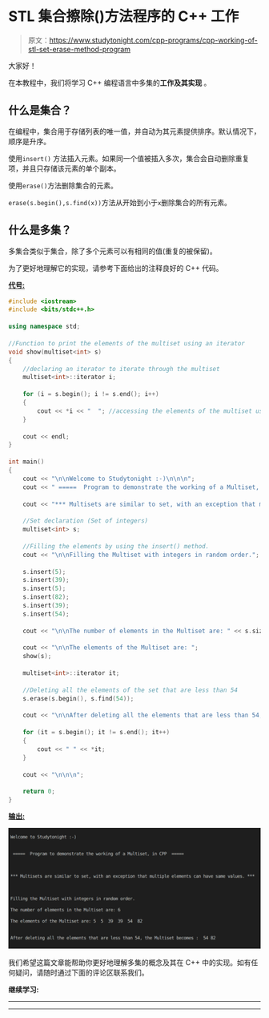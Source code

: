 # STL 集合擦除()方法程序的 C++ 工作

> 原文：<https://www.studytonight.com/cpp-programs/cpp-working-of-stl-set-erase-method-program>

大家好！

在本教程中，我们将学习 C++ 编程语言中多集的**工作及其实现** 。

## 什么是集合？

在编程中，集合用于存储列表的唯一值，并自动为其元素提供排序。默认情况下，顺序是升序。

使用`insert()` 方法插入元素。如果同一个值被插入多次，集合会自动删除重复项，并且只存储该元素的单个副本。

使用`erase()`方法删除集合的元素。

`erase(s.begin(),s.find(x))`方法从开始到小于`x`删除集合的所有元素。

## 什么是多集？

多集合类似于集合，除了多个元素可以有相同的值(重复的被保留)。

为了更好地理解它的实现，请参考下面给出的注释良好的 C++ 代码。

<u>**代号:**</u>

```cpp
#include <iostream>
#include <bits/stdc++.h>

using namespace std;

//Function to print the elements of the multiset using an iterator
void show(multiset<int> s)
{
    //declaring an iterator to iterate through the multiset
    multiset<int>::iterator i;

    for (i = s.begin(); i != s.end(); i++)
    {
        cout << *i << "  "; //accessing the elements of the multiset using * as i stores the address to each element
    }

    cout << endl;
}

int main()
{
    cout << "\n\nWelcome to Studytonight :-)\n\n\n";
    cout << " =====  Program to demonstrate the working of a Multiset, in CPP  ===== \n\n\n\n";

    cout << "*** Multisets are similar to set, with an exception that multiple elements can have same values. *** \n\n";

    //Set declaration (Set of integers)
    multiset<int> s;

    //Filling the elements by using the insert() method.
    cout << "\n\nFilling the Multiset with integers in random order."; //Multiset automatically stores them in order

    s.insert(5);
    s.insert(39);
    s.insert(5);
    s.insert(82);
    s.insert(39);
    s.insert(54);

    cout << "\n\nThe number of elements in the Multiset are: " << s.size();

    cout << "\n\nThe elements of the Multiset are: ";
    show(s);

    multiset<int>::iterator it;

    //Deleting all the elements of the set that are less than 54
    s.erase(s.begin(), s.find(54));

    cout << "\n\nAfter deleting all the elements that are less than 54, the Multiset becomes : ";

    for (it = s.begin(); it != s.end(); it++)
    {
        cout << " " << *it;
    }

    cout << "\n\n\n";

    return 0;
} 
```

<u>**输出:**</u>

![C++ multiset](img/2f447f155f9332aade7d55af3a89cbe6.png)

我们希望这篇文章能帮助你更好地理解多集的概念及其在 C++ 中的实现。如有任何疑问，请随时通过下面的评论区联系我们。

**继续学习:**

* * *

* * *